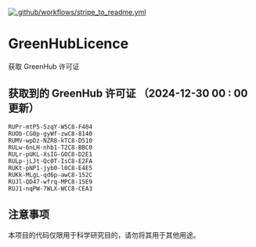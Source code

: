 [![.github/workflows/stripe_to_readme.yml](https://github.com/zjx-kimi/GreenHubLicence/actions/workflows/stripe_to_readme.yml/badge.svg)](https://github.com/zjx-kimi/GreenHubLicence/actions/workflows/stripe_to_readme.yml)
# GreenHubLicence
获取 GreenHub 许可证
## 获取到的 GreenHub 许可证 （2024-12-30 00 : 00 更新）
```
RUPr-mtP5-5zqY-W5C8-F404
RUOb-CG0p-gyWf-zwC8-8140
RUMV-wpDz-NZR8-kTC8-D510
RULw-6nLH-nhb1-T2C8-BBC0
RULr-pUKL-XsIG-GOC8-D2E1
RULp-jLJt-Qc0T-IsC8-E2FA
RUKt-pNP1-jyb0-l0C8-E4E5
RUKk-MLgL-qd6p-awC8-152C
RUJl-QD47-wfrq-MPC8-15E9
RUJ1-nqPW-7WLX-WCC8-CEA3
```

## 注意事项

本项目的代码仅限用于科学研究目的，请勿将其用于其他用途。

